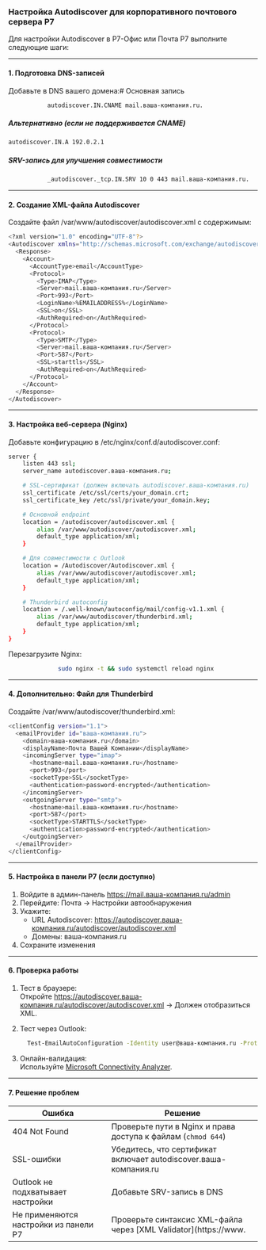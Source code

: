 ### Настройка Autodiscover для корпоративного почтового сервера Р7

Для настройки Autodiscover в Р7-Офис или Почта Р7 выполните следующие шаги:

---

#### 1. Подготовка DNS-записей
Добавьте в DNS вашего домена:# Основная запись
```bash
           autodiscover.IN.CNAME mail.ваша-компания.ru.
```
##### Альтернативно (если не поддерживается CNAME)
```bash
autodiscover.IN.A 192.0.2.1
```

##### SRV-запись для улучшения совместимости
```bash
           _autodiscover._tcp.IN.SRV 10 0 443 mail.ваша-компания.ru.
```
---

#### 2. Создание XML-файла Autodiscover
Создайте файл /var/www/autodiscover/autodiscover.xml с содержимым:
```bash
<?xml version="1.0" encoding="UTF-8"?>
<Autodiscover xmlns="http://schemas.microsoft.com/exchange/autodiscover/responseschema/2006">
  <Response>
    <Account>
      <AccountType>email</AccountType>
      <Protocol>
        <Type>IMAP</Type>
        <Server>mail.ваша-компания.ru</Server>
        <Port>993</Port>
        <LoginName>%EMAILADDRESS%</LoginName>
        <SSL>on</SSL>
        <AuthRequired>on</AuthRequired>
      </Protocol>
      <Protocol>
        <Type>SMTP</Type>
        <Server>mail.ваша-компания.ru</Server>
        <Port>587</Port>
        <SSL>starttls</SSL>
        <AuthRequired>on</AuthRequired>
      </Protocol>
    </Account>
  </Response>
</Autodiscover>
```
---

#### 3. Настройка веб-сервера (Nginx)
Добавьте конфигурацию в /etc/nginx/conf.d/autodiscover.conf:
```bash
server {
    listen 443 ssl;
    server_name autodiscover.ваша-компания.ru;

    # SSL-сертификат (должен включать autodiscover.ваша-компания.ru)
    ssl_certificate /etc/ssl/certs/your_domain.crt;
    ssl_certificate_key /etc/ssl/private/your_domain.key;

    # Основной endpoint
    location = /autodiscover/autodiscover.xml {
        alias /var/www/autodiscover/autodiscover.xml;
        default_type application/xml;
    }

    # Для совместимости с Outlook
    location = /Autodiscover/Autodiscover.xml {
        alias /var/www/autodiscover/autodiscover.xml;
        default_type application/xml;
    }

    # Thunderbird autoconfig
    location = /.well-known/autoconfig/mail/config-v1.1.xml {
        alias /var/www/autodiscover/thunderbird.xml;
        default_type application/xml;
    }
}
```
Перезагрузите Nginx: 
```bash
              sudo nginx -t && sudo systemctl reload nginx
```
---

#### 4. Дополнительно: Файл для Thunderbird
Создайте /var/www/autodiscover/thunderbird.xml:<?xml version="1.0"?>
```bash
<clientConfig version="1.1">
  <emailProvider id="ваша-компания.ru">
    <domain>ваша-компания.ru</domain>
    <displayName>Почта Вашей Компании</displayName>
    <incomingServer type="imap">
      <hostname>mail.ваша-компания.ru</hostname>
      <port>993</port>
      <socketType>SSL</socketType>
      <authentication>password-encrypted</authentication>
    </incomingServer>
    <outgoingServer type="smtp">
      <hostname>mail.ваша-компания.ru</hostname>
      <port>587</port>
      <socketType>STARTTLS</socketType>
      <authentication>password-encrypted</authentication>
    </outgoingServer>
  </emailProvider>
</clientConfig>
```
---

#### 5. Настройка в панели Р7 (если доступно)
1. Войдите в админ-панель https://mail.ваша-компания.ru/admin
2. Перейдите: Почта → Настройки автообнаружения
3. Укажите:
   - URL Autodiscover: https://autodiscover.ваша-компания.ru/autodiscover/autodiscover.xml
   - Домены: ваша-компания.ru
4. Сохраните изменения

---

#### 6. Проверка работы
1. Тест в браузере:  
   Откройте https://autodiscover.ваша-компания.ru/autodiscover/autodiscover.xml → Должен отобразиться XML.

2. Тест через Outlook:
   ```bash
     Test-EmailAutoConfiguration -Identity user@ваша-компания.ru -Protocol Autodiscover
   ```
4. Онлайн-валидация:  
   Используйте [Microsoft Connectivity Analyzer](https://testconnectivity.microsoft.com).

---

#### 7. Решение проблем
| Ошибка | Решение |
|-------|---------|
| 404 Not Found | Проверьте пути в Nginx и права доступа к файлам (`chmod 644`) |
| SSL-ошибки | Убедитесь, что сертификат включает autodiscover.ваша-компания.ru |
| Outlook не подхватывает настройки | Добавьте SRV-запись в DNS |
| Не применяются настройки из панели Р7 | Проверьте синтаксис XML-файла через [XML Validator](https://www.
